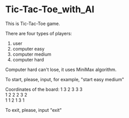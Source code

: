 # Tic-Tac-Toe_with_AI

This is Tic-Tac-Toe game.

There are four types of players:
1) user
2) computer easy
3) computer medium
4) computer hard 

Computer hard can't lose, it uses MiniMax algorithm.



To start, please, input, for example, "start easy medium"

Coordinates of the board:
1 3   2 3   3 3   
1 2   2 2   3 2   
1 1   2 1   3 1   



To exit, please, input "exit"
